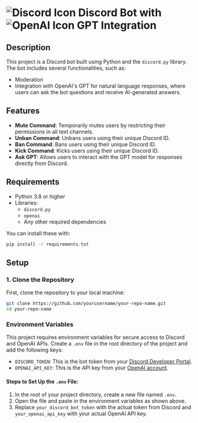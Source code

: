 # ![Discord Icon](https://img.icons8.com/color/48/000000/discord-logo.png) Discord Bot with ![OpenAI Icon](https://banner2.cleanpng.com/20181106/fit/kisspng-openai-artificial-intelligence-artificial-general-1713923086563.webp) GPT Integration

## Description

This project is a Discord bot built using Python and the `discord.py` library. The bot includes several functionalities, such as:
- Moderation
- Integration with OpenAI's GPT for natural language responses, where users can ask the bot questions and receive AI-generated answers.

## Features
- **Mute Command**: Temporarily mutes users by restricting their permissions in all text channels.
- **Unban Command**: Unbans users using their unique Discord ID.
- **Ban Command**: Bans users using their unique Discord ID.
- **Kick Command**: Kicks users using their unique Discord ID.
- **Ask GPT**: Allows users to interact with the GPT model for responses directly from Discord.

## Requirements

- Python 3.8 or higher
- Libraries:
  - `discord.py`
  - `openai` 
  - Any other required dependencies

You can install these with:
```bash
pip install -r requirements.txt
```

## Setup

### 1. Clone the Repository

First, clone the repository to your local machine:

```bash
git clone https://github.com/yourusername/your-repo-name.git
cd your-repo-name
```

### Environment Variables

This project requires environment variables for secure access to Discord and OpenAI APIs. Create a `.env` file in the root directory of the project and add the following keys:

- `DISCORD_TOKEN`: This is the bot token from your [Discord Developer Portal](https://discord.com/developers/applications).
- `OPENAI_API_KEY`: This is the API key from your [OpenAI account](https://platform.openai.com/account/api-keys).

#### Steps to Set Up the `.env` File:

1. In the root of your project directory, create a new file named `.env`.
2. Open the file and paste in the environment variables as shown above.
3. Replace `your_discord_bot_token` with the actual token from Discord and `your_openai_api_key` with your actual OpenAI API key.

